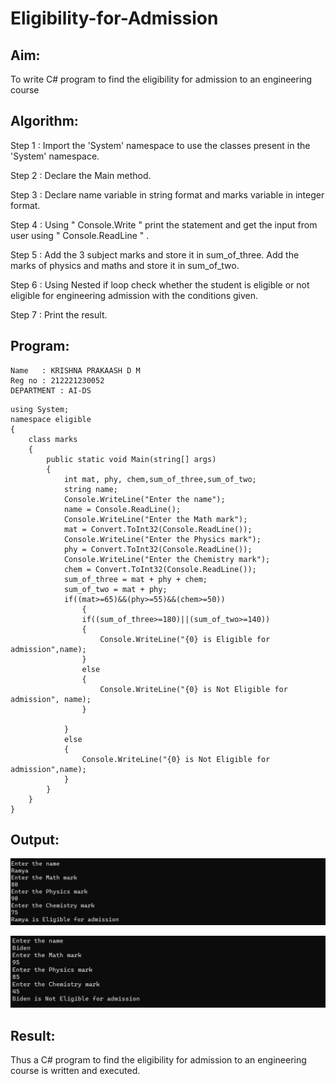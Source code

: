 # Eligibility-for-Admission

## Aim:
To write C# program to find the eligibility for admission to an engineering course

## Algorithm:

Step 1 :
Import the 'System' namespace to use the classes present in the 'System' namespace.

Step 2 :
Declare the Main method.

Step 3 :
Declare name variable in string format and marks variable in integer format.

Step 4 :
Using " Console.Write " print the statement and get the input from user using " Console.ReadLine " .

Step 5 :
Add the 3 subject marks and store it in sum_of_three. Add the marks of physics and maths and store it in sum_of_two.

Step 6 :
Using Nested if loop check whether the student is eligible or not eligible for engineering admission with the conditions given.

Step 7 :
Print the result.

## Program:
```
Name   : KRISHNA PRAKAASH D M
Reg no : 212221230052
DEPARTMENT : AI-DS
```

```
using System;
namespace eligible
{
    class marks
    {
        public static void Main(string[] args)
        {
            int mat, phy, chem,sum_of_three,sum_of_two;
            string name;
            Console.WriteLine("Enter the name");
            name = Console.ReadLine();
            Console.WriteLine("Enter the Math mark");
            mat = Convert.ToInt32(Console.ReadLine());
            Console.WriteLine("Enter the Physics mark");
            phy = Convert.ToInt32(Console.ReadLine());
            Console.WriteLine("Enter the Chemistry mark");
            chem = Convert.ToInt32(Console.ReadLine());
            sum_of_three = mat + phy + chem;
            sum_of_two = mat + phy;
            if((mat>=65)&&(phy>=55)&&(chem>=50))
                {
                if((sum_of_three>=180)||(sum_of_two>=140))
                {
                    Console.WriteLine("{0} is Eligible for admission",name);
                }
                else
                {
                    Console.WriteLine("{0} is Not Eligible for admission", name);
                }

            }
            else
            {
                Console.WriteLine("{0} is Not Eligible for admission",name);
            }
        }
    }
}
```

## Output:

![Output_1](OUT-1.png)
 

 ![Output_2](OUT-2.png)



## Result:

Thus a C# program to find the eligibility for admission to an engineering course is written and executed.


